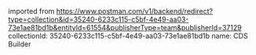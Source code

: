 imported from https://www.postman.com/v1/backend/redirect?type=collection&id=35240-6233c115-c5bf-4e49-aa03-73e1ae81bd1b&entityId=61554&publisherType=team&publisherId=37129
collectionId: 35240-6233c115-c5bf-4e49-aa03-73e1ae81bd1b
name: CDS Builder